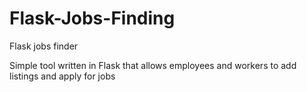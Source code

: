 # Flask-Jobs-Finding
Flask jobs finder


Simple tool written in Flask that allows employees and workers to add listings and apply for jobs
